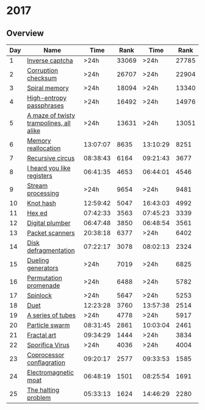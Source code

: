 # 2017

## Overview

|Day|Name|Time|Rank|Time|Rank|
|-|-|-|-|-|-|
|1|[Inverse captcha](https://adventofcode.com/2017/day/1)|>24h|33069|>24h|27785|
|2|[Corruption checksum](https://adventofcode.com/2017/day/2)|>24h|26707|>24h|22904|
|3|[Spiral memory](https://adventofcode.com/2017/day/3)|>24h|18094|>24h|13340|
|4|[High-entropy passphrases](https://adventofcode.com/2017/day/4)|>24h|16492|>24h|14976|
|5|[A maze of twisty trampolines, all alike](https://adventofcode.com/2017/day/5)|>24h|13631|>24h|13051|
|6|[Memory reallocation](https://adventofcode.com/2017/day/6)|13:07:07|8635|13:10:29|8251|
|7|[Recursive circus](https://adventofcode.com/2017/day/7)|08:38:43|6164|09:21:43|3677|
|8|[I heard you like registers](https://adventofcode.com/2017/day/8)|06:41:35|4653|06:44:01|4546|
|9|[Stream processing](https://adventofcode.com/2017/day/9)|>24h|9654|>24h|9481|
|10|[Knot hash](https://adventofcode.com/2017/day/10)|12:59:42|5047|16:43:03|4992|
|11|[Hex ed](https://adventofcode.com/2017/day/11)|07:42:33|3563|07:45:23|3339|
|12|[Digital plumber](https://adventofcode.com/2017/day/12)|06:47:48|3850|06:48:54|3561|
|13|[Packet scanners](https://adventofcode.com/2017/day/13)|20:38:18|6377|>24h|6402|
|14|[Disk defragmentation](https://adventofcode.com/2017/day/14)|07:22:17|3078|08:02:13|2324|
|15|[Dueling generators](https://adventofcode.com/2017/day/15)|>24h|7019|>24h|6825|
|16|[Permutation promenade](https://adventofcode.com/2017/day/16)|>24h|6488|>24h|5782|
|17|[Spinlock](https://adventofcode.com/2017/day/17)|>24h|5647|>24h|5253|
|18|[Duet](https://adventofcode.com/2017/day/18)|12:23:28|3760|13:57:38|2514|
|19|[A series of tubes](https://adventofcode.com/2017/day/19)|>24h|4778|>24h|5917|
|20|[Particle swarm](https://adventofcode.com/2017/day/20)|08:31:45|2861|10:03:04|2461|
|21|[Fractal art](https://adventofcode.com/2017/day/21)|09:34:29|1444|>24h|3834|
|22|[Sporifica Virus](https://adventofcode.com/2017/day/22)|>24h|4036|>24h|4004|
|23|[Coprocessor conflagration](https://adventofcode.com/2017/day/23)|09:20:17|2577|09:33:53|1585|
|24|[Electromagnetic moat](https://adventofcode.com/2017/day/24)|06:48:19|1501|08:25:54|1691|
|25|[The halting problem](https://adventofcode.com/2017/day/25)|05:33:13|1624|14:46:29|2280|
